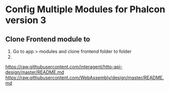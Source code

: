 # Config Multiple Modules for Phalcon version 3
## Clone Frontend module to <New Module>
1. Go to app > modules and clone frontend folder to <new module> folder
2.
https://raw.githubusercontent.com/interagent/http-api-design/master/README.md
https://raw.githubusercontent.com/WebAssembly/design/master/README.md